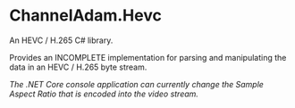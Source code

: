 # ChannelAdam.Hevc

An HEVC / H.265 C# library.

Provides an INCOMPLETE implementation for parsing and manipulating the data in an HEVC / H.265 byte stream.

*The .NET Core console application can currently change the Sample Aspect Ratio that is encoded into the video stream.*


